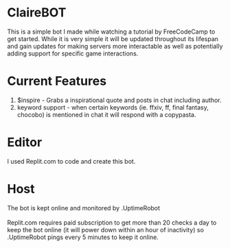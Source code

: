 # ClaireBOT
This is a simple bot I made while watching a tutorial by FreeCodeCamp to get started. While it is very simple it will be updated throughout its lifespan and gain updates for making servers more interactable as well as potentially adding support for specific game interactions.
# Current Features
1. $inspire - Grabs a inspirational quote and posts in chat including author. <br>
2. keyword support - when certain keywords (ie. ffxiv, ff, final fantasy, chocobo) is mentioned in chat it will respond with a copypasta. <br>
# Editor
I used Replit.com to code and create this bot.
# Host
The bot is kept online and monitored by .UptimeRobot <br>
<br>
Replit.com requires paid subscription to get more than 20 checks a day to keep the bot online (it will power down within an hour of inactivity) so .UptimeRobot pings every 5 minutes to keep it online.  
